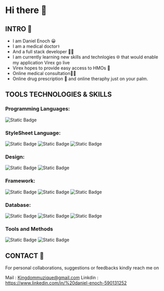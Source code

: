 # Hi there 👋
## INTRO 🤝
- I am Daniel Enoch 😀
- I am a medical doctor⚕️
- And a full stack developer 👨‍💻
- I am currently learning new skills and technlogies 🌐
that would enable my application Virex go live
- Virex hopes to provide easy access to HMOs 📱
- Online medical consultation👨‍⚕️
- Online drug prescription 💊
and online theraphy just on your palm.

## TOOLS TECHNOLOGIES & SKILLS 
### Programming Languages:
![Static Badge](https://img.shields.io/badge/-JAVASCRIPT-red)
### StyleSheet Language:
![Static Badge](https://img.shields.io/badge/-HTML-blue)
![Static Badge](https://img.shields.io/badge/-CSS-orange)
![Static Badge](https://img.shields.io/badge/-Saas-brown)
### Design:
![Static Badge](https://img.shields.io/badge/-FIGMA-purple)
![Static Badge](https://img.shields.io/badge/-CANVA-white)
### Framework:
![Static Badge](https://img.shields.io/badge/-BOOTSTRAP-YELLOW)
![Static Badge](https://img.shields.io/badge/-REACT-blue)
![Static Badge](https://img.shields.io/badge/-Node.JS-red)
### Database:
![Static Badge](https://img.shields.io/badge/-MongoDb-red)
![Static Badge](https://img.shields.io/badge/-Mongodb%20Compass-%20ash)
![Static Badge](https://img.shields.io/badge/-POSTMAN-purple)
### Tools and Methods
![Static Badge](https://img.shields.io/badge/-GitHub-pink)
![Static Badge](https://img.shields.io/badge/-AmoCRM-gold)











## CONTACT 📮
For personal collaborations,
suggestions or feedbacks kindly reach me on

Mail : Kingdommuzique@gmail.com
Linkdin : https://www.linkedin.com/in/%20daniel-enoch-590131252




<!--
**dannny007/dannny007** is a ✨ _special_ ✨ repository because its `README.md` (this file) appears on your GitHub profile.

Here are some ideas to get you started:

- 🔭 I’m currently working on ...
- 🌱 I’m currently learning ...
- 👯 I’m looking to collaborate on ...
- 🤔 I’m looking for help with ...
- 💬 Ask me about ...
- 📫 How to reach me: ...
- 😄 Pronouns: ...
- ⚡ Fun fact: ...
-->
